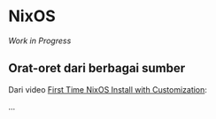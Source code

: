 # NixOS

_Work in Progress_

## Orat-oret dari berbagai sumber

Dari video [First Time NixOS Install with Customization](https://www.youtube.com/watch?v=_Z32SYFbxpw):

...
